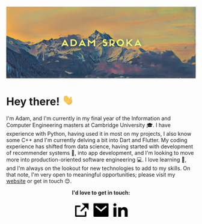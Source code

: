 [![Title Photo](/img/header.jpg)](http://adam.sr)

# Hey there! <img src="/img/wave.gif" width="30px">

I'm Adam, and I'm currently in my final year of the Information and Computer Engineering masters at Cambridge University 🎓. I have experience with Python, having used it in most on my projects, I also know some C++ and I'm currently delving a bit into Dart and Flutter. My coding experience has shifted from data science, having started with development of recommender systems 🤖, into app development, and I'm looking to move more into production-oriented software engineering 💻. I love learning 💙, and I'm always on the lookout for new technologies to add to my skills. On that note, I'm very open to meaningful opportunities; please visit my [website](https://adam.sr) or get in touch 😊.


<p align="center">
  <b>I'd love to get in touch:<b>
    <p align="center">
    <a href="https://adam.sr" alt="My site"><img src="/img/external-link-fill.svg"></a>
      <a href="mailto:as.idealizing@slmail.me" alt="Contact me"><img src="/img/mail-fill.svg"></a>
    <a href="https://www.linkedin.com/in/adam-sroka" alt="Linkedin"><img src="/img/linkedin-fill.svg"></a>
  </p>
</p>
